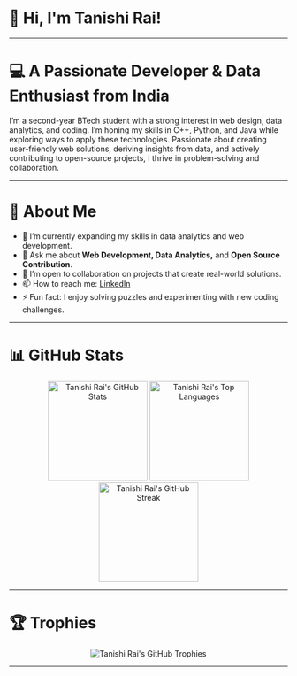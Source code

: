 # 👋 Hi, I'm Tanishi Rai!

---

# 💻 A Passionate Developer & Data Enthusiast from India

I’m a second-year BTech student with a strong interest in web design, data analytics, and coding. I’m honing my skills in C++, Python, and Java while exploring ways to apply these technologies. Passionate about creating user-friendly web solutions, deriving insights from data, and actively contributing to open-source projects, I thrive in problem-solving and collaboration. 

---

# 🔎 About Me

- 🌱 I’m currently expanding my skills in data analytics and web development.
- 💬 Ask me about **Web Development, Data Analytics,** and **Open Source Contribution**.
- 🤝 I’m open to collaboration on projects that create real-world solutions.
- 📫 How to reach me: [LinkedIn](https://www.linkedin.com/in/tanishirai)
- ⚡ Fun fact: I enjoy solving puzzles and experimenting with new coding challenges.

---

# 📊 GitHub Stats

<div align="center">
  
  <img src="https://github-readme-stats.vercel.app/api?username=tanishirai&show_icons=true&count_private=true&theme=radical" alt="Tanishi Rai's GitHub Stats" height="180em" />
  
  <img src="https://github-readme-stats.vercel.app/api/top-langs/?username=tanishirai&layout=compact&theme=radical&langs_count=8" alt="Tanishi Rai's Top Languages" height="180em" />

  <img src="https://streak-stats.demolab.com?user=tanishirai&theme=radical" alt="Tanishi Rai's GitHub Streak" height="180em" />

</div>

---

# 🏆 Trophies

<div align="center">
  
  <img src="https://github-profile-trophy.vercel.app/?username=tanishirai&theme=radical&no-frame=true&column=4" alt="Tanishi Rai's GitHub Trophies" />

</div>

---
